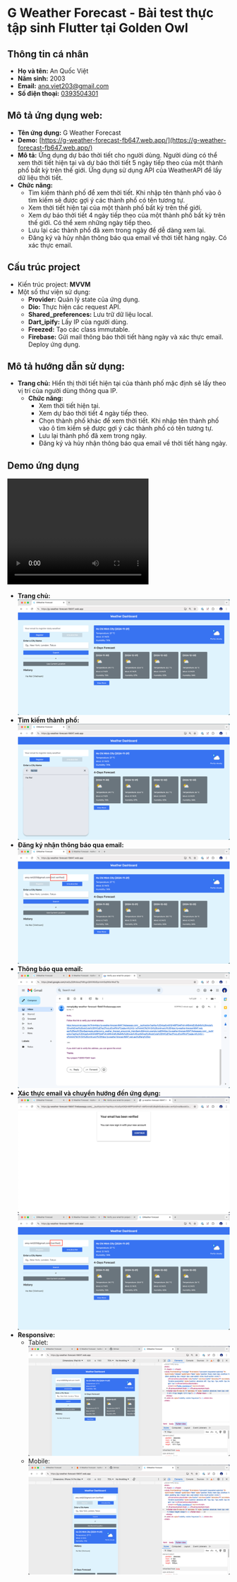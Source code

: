 # G Weather Forecast - Bài test thực tập sinh Flutter tại Golden Owl

## Thông tin cá nhân

- **Họ và tên:** An Quốc Việt
- **Năm sinh:** 2003
- **Email:** [anq.viet203@gmail.com](mailto:anq.viet203@gmail.com)
- **Số điện thoại:** [0393504301](tel:0393504301)

## Mô tả ứng dụng web:

- **Tên ứng dụng:** G Weather Forecast
- **Demo:** [https://g-weather-forecast-fb647.web.app/](https://g-weather-forecast-fb647.web.app/)
- **Mô tả:** Ứng dụng dự báo thời tiết cho người dùng.
  Người dùng có thể xem thời tiết hiện tại và dự báo thời tiết 5 ngày tiếp theo của một thành phố
  bất kỳ trên thế giới.
  Ứng dụng sử dụng API của WeatherAPI để lấy dữ liệu thời tiết.
- **Chức năng:**
    - Tìm kiếm thành phố để xem thời tiết.
      Khi nhập tên thành phố vào ô tìm kiếm sẽ được gợi ý các thành phố có tên tương tự.
    - Xem thời tiết hiện tại của một thành phố bất kỳ trên thế giới.
    - Xem dự báo thời tiết 4 ngày tiếp theo của một thành phố bất kỳ trên thế giới.
      Có thể xem những ngày tiếp theo.
    - Lưu lại các thành phố đã xem trong ngày để dễ dàng xem lại.
    - Đăng ký và hủy nhận thông báo qua email về thời tiết hàng ngày. Có xác thực email.

## Cấu trúc project

- Kiến trúc project: **MVVM**
- Một số thư viện sử dụng:
    - **Provider:** Quản lý state của ứng dụng.
    - **Dio:** Thực hiện các request API.
    - **Shared_preferences:** Lưu trữ dữ liệu local.
    - **Dart_ipify:** Lấy IP của người dùng.
    - **Freezed:** Tạo các class immutable.
    - **Firebase:** Gửi mail thông báo thời tiết hàng ngày và xác thực email. Deploy ứng dụng.

## Mô tả hướng dẫn sử dụng:

- **Trang chủ:** Hiển thị thời tiết hiện tại của thành phố mặc định sẽ lấy theo vị trí của người
  dùng thông qua IP.
    - **Chức năng:**
        - Xem thời tiết hiện tại.
        - Xem dự báo thời tiết 4 ngày tiếp theo.
        - Chọn thành phố khác để xem thời tiết.
          Khi nhập tên thành phố vào ô tìm kiếm sẽ được gợi ý các thành phố có tên tương tự.
        - Lưu lại thành phố đã xem trong ngày.
        - Đăng ký và hủy nhận thông báo qua email về thời tiết hàng ngày.

## Demo ứng dụng
<video width="320" height="240" controls>
  <source src="/assets/videos/demo.mp4" type="video/mp4">
</video>

- **Trang chủ:**
  ![Home](/assets/images/home_page.png)
- **Tìm kiếm thành phố:**
  ![Search](/assets/images/search_location.png)
- **Đăng ký nhận thông báo qua email:**
  ![Register](/assets/images/register_daily_weather.png)
- **Thông báo qua email:**
  ![Email](/assets/images/email.png)
- **Xác thực email và chuyển hướng đến ứng dụng:**
  ![Verify](/assets/images/verify_email.png)
  ![Verify](/assets/images/verified_email.png)
- **Responsive:**
    - Tablet:
      ![Responsive](/assets/images/responsive_tablet.png)
    - Mobile:
      ![Responsive](/assets/images/responsive_mobile.png)